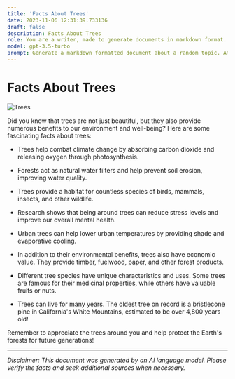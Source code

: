 ```yaml
---
title: 'Facts About Trees'
date: 2023-11-06 12:31:39.733136
draft: false
description: Facts About Trees
role: You are a writer, made to generate documents in markdown format. It is very important that all of the documents you generate are in valid markdown format.
model: gpt-3.5-turbo
prompt: Generate a markdown formatted document about a random topic. At the bottom, include a disclaimer explaining that the document was generated by you. The first line of the document should be the title. Make sure that the entire document is in proper markdown format, using a mix of various tags to make the document visually appealing.
---
```


# Facts About Trees

![Trees](https://images.unsplash.com/photo-1511296934658-9b1751c668c5?ixlib=rb-1.2.1&auto=format&fit=crop&w=1950&q=80)

Did you know that trees are not just beautiful, but they also provide numerous benefits to our environment and well-being? Here are some fascinating facts about trees:

- Trees help combat climate change by absorbing carbon dioxide and releasing oxygen through photosynthesis.

- Forests act as natural water filters and help prevent soil erosion, improving water quality.

- Trees provide a habitat for countless species of birds, mammals, insects, and other wildlife.

- Research shows that being around trees can reduce stress levels and improve our overall mental health.

- Urban trees can help lower urban temperatures by providing shade and evaporative cooling.

- In addition to their environmental benefits, trees also have economic value. They provide timber, fuelwood, paper, and other forest products.

- Different tree species have unique characteristics and uses. Some trees are famous for their medicinal properties, while others have valuable fruits or nuts.

- Trees can live for many years. The oldest tree on record is a bristlecone pine in California's White Mountains, estimated to be over 4,800 years old!

Remember to appreciate the trees around you and help protect the Earth's forests for future generations!

---

*Disclaimer: This document was generated by an AI language model. Please verify the facts and seek additional sources when necessary.*